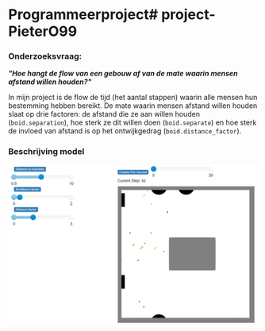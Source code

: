 # Programmeerproject# project-PieterO99

### Onderzoeksvraag: 
***"Hoe hangt de flow van een gebouw af van de mate waarin mensen afstand willen houden?"***

In mijn project is de flow de tijd (het aantal stappen) waarin alle mensen hun bestemming hebben bereikt.
De mate waarin mensen afstand willen houden slaat op drie factoren: de afstand die ze aan willen houden (`boid.separation`), hoe sterk ze dit willen doen (`boid.separate`) en hoe sterk de invloed van afstand is op het ontwijkgedrag (`boid.distance_factor`).

### Beschrijving model

![studentenstroom in de hal](doc/SkriensjotABM.png)

